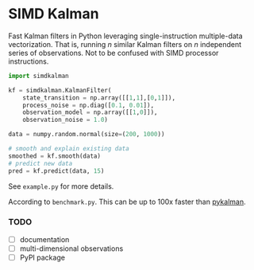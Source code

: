 
# SIMD Kalman

Fast Kalman filters in Python leveraging single-instruction multiple-data
vectorization. That is, running _n_ similar Kalman filters on _n_
independent series of observations. Not to be confused with SIMD processor
instructions.

```python
import simdkalman

kf = simdkalman.KalmanFilter(
    state_transition = np.array([[1,1],[0,1]]),
    process_noise = np.diag([0.1, 0.01]),
    observation_model = np.array([[1,0]]),
    observation_noise = 1.0)

data = numpy.random.normal(size=(200, 1000))

# smooth and explain existing data
smoothed = kf.smooth(data)
# predict new data
pred = kf.predict(data, 15)
```
See `example.py` for more details.

According to `benchmark.py`. This can be up to 100x faster than
[pykalman](https://pykalman.github.io/).

### TODO
 - [ ] documentation
 - [ ] multi-dimensional observations
 - [ ] PyPI package
